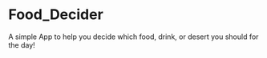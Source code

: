 # Food_Decider
A simple App to help you decide which food, drink, or desert you should for the day!
